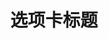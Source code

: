 ---
layout: home

title: 选项卡标题
titleTemplate: 选项卡描述
editLink: true
lastUpdated: true
hero:
  name: weiUI
  text: 企业级中后台组件库
  tagline: 基于element-plus，全面拥抱Vue3的高阶组件库
  image:
    src: /logo.png
    alt: wei UI
  actions:
    - theme: brand
      text: 快速开始
      link: /guide/
    - theme: alt
      text: 组件
      link: /demos/button/
features:
  - icon: 🔨
    title: 高效全面
    details: 包含丰富全面几乎市面上所有可见的组件。
  - icon: 🧩
    title: 可复用性强
    details: 可支持vue3项目、支持传统JQuery项目。
  - icon: ✈️
    title: weiManage适配
    details: 完美支持weiManage拖拽功能，支持参数低代码参数配置。
---